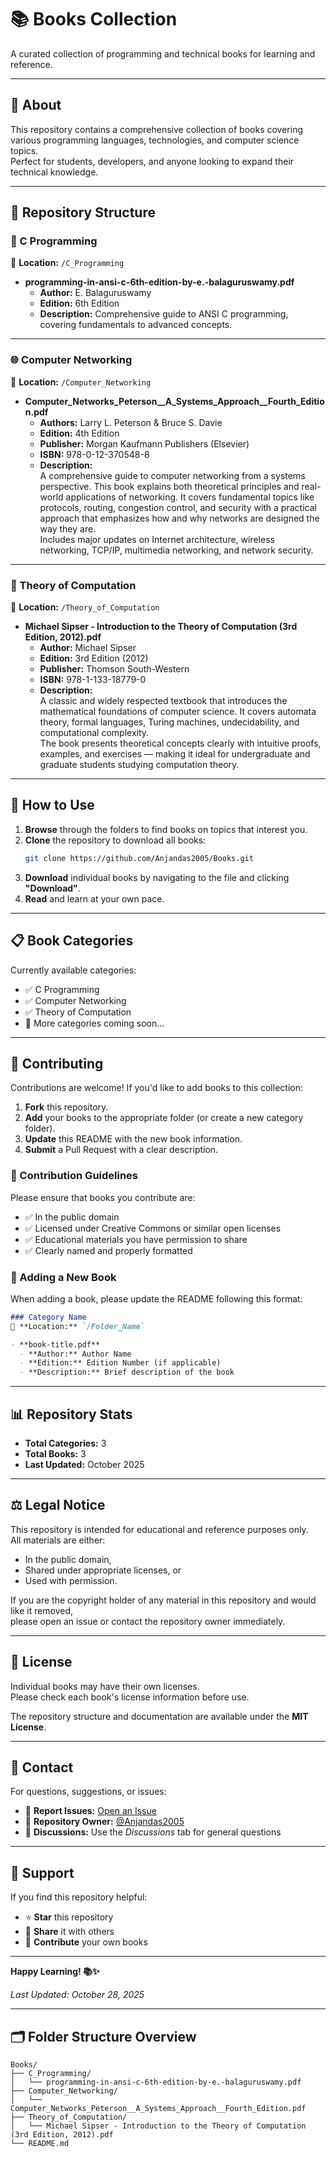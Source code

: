 # 📚 Books Collection

A curated collection of programming and technical books for learning and reference.

---

## 📖 About

This repository contains a comprehensive collection of books covering various programming languages, technologies, and computer science topics.  
Perfect for students, developers, and anyone looking to expand their technical knowledge.

---

## 📂 Repository Structure

### 🧠 C Programming
📁 **Location:** `/C_Programming`

- **programming-in-ansi-c-6th-edition-by-e.-balaguruswamy.pdf**  
  - **Author:** E. Balaguruswamy  
  - **Edition:** 6th Edition  
  - **Description:** Comprehensive guide to ANSI C programming, covering fundamentals to advanced concepts.

---

### 🌐 Computer Networking
📁 **Location:** `/Computer_Networking`

- **Computer_Networks_Peterson__A_Systems_Approach__Fourth_Edition.pdf**  
  - **Authors:** Larry L. Peterson & Bruce S. Davie  
  - **Edition:** 4th Edition  
  - **Publisher:** Morgan Kaufmann Publishers (Elsevier)  
  - **ISBN:** 978-0-12-370548-8  
  - **Description:**  
    A comprehensive guide to computer networking from a systems perspective. This book explains both theoretical principles and real-world applications of networking. It covers fundamental topics like protocols, routing, congestion control, and security with a practical approach that emphasizes how and why networks are designed the way they are.  
    Includes major updates on Internet architecture, wireless networking, TCP/IP, multimedia networking, and network security.

---

### 🧩 Theory of Computation
📁 **Location:** `/Theory_of_Computation`

- **Michael Sipser - Introduction to the Theory of Computation (3rd Edition, 2012).pdf**  
  - **Author:** Michael Sipser  
  - **Edition:** 3rd Edition (2012)  
  - **Publisher:** Thomson South-Western  
  - **ISBN:** 978-1-133-18779-0  
  - **Description:**  
    A classic and widely respected textbook that introduces the mathematical foundations of computer science. It covers automata theory, formal languages, Turing machines, undecidability, and computational complexity.  
    The book presents theoretical concepts clearly with intuitive proofs, examples, and exercises — making it ideal for undergraduate and graduate students studying computation theory.

---

## 🚀 How to Use

1. **Browse** through the folders to find books on topics that interest you.  
2. **Clone** the repository to download all books:
   ```bash
   git clone https://github.com/Anjandas2005/Books.git
   ```
3. **Download** individual books by navigating to the file and clicking **"Download"**.
4. **Read** and learn at your own pace.

---

## 📋 Book Categories

Currently available categories:

- ✅ C Programming
- ✅ Computer Networking
- ✅ Theory of Computation
- 🔄 More categories coming soon...

---

## 🤝 Contributing

Contributions are welcome! If you'd like to add books to this collection:

1. **Fork** this repository.
2. **Add** your books to the appropriate folder (or create a new category folder).
3. **Update** this README with the new book information.
4. **Submit** a Pull Request with a clear description.

### 📝 Contribution Guidelines

Please ensure that books you contribute are:

- ✅ In the public domain
- ✅ Licensed under Creative Commons or similar open licenses
- ✅ Educational materials you have permission to share
- ✅ Clearly named and properly formatted

### 📘 Adding a New Book

When adding a book, please update the README following this format:

```markdown
### Category Name
📁 **Location:** `/Folder_Name`

- **book-title.pdf**
  - **Author:** Author Name
  - **Edition:** Edition Number (if applicable)
  - **Description:** Brief description of the book
```

---

## 📊 Repository Stats

- **Total Categories:** 3
- **Total Books:** 3
- **Last Updated:** October 2025

---

## ⚖️ Legal Notice

This repository is intended for educational and reference purposes only.  
All materials are either:

- In the public domain,
- Shared under appropriate licenses, or
- Used with permission.

If you are the copyright holder of any material in this repository and would like it removed,  
please open an issue or contact the repository owner immediately.

---

## 📜 License

Individual books may have their own licenses.  
Please check each book's license information before use.

The repository structure and documentation are available under the **MIT License**.

---

## 📧 Contact

For questions, suggestions, or issues:

- 🐛 **Report Issues:** [Open an Issue](https://github.com/Anjandas2005/Books/issues)
- 👤 **Repository Owner:** [@Anjandas2005](https://github.com/Anjandas2005)
- 💬 **Discussions:** Use the *Discussions* tab for general questions

---

## 🌟 Support

If you find this repository helpful:

- ⭐ **Star** this repository
- 🔄 **Share** it with others
- 🤝 **Contribute** your own books

---

**Happy Learning! 📚✨**

*Last Updated: October 28, 2025*

---

## 🗂 Folder Structure Overview

```
Books/
├── C_Programming/
│   └── programming-in-ansi-c-6th-edition-by-e.-balaguruswamy.pdf
├── Computer_Networking/
│   └── Computer_Networks_Peterson__A_Systems_Approach__Fourth_Edition.pdf
├── Theory_of_Computation/
│   └── Michael Sipser - Introduction to the Theory of Computation (3rd Edition, 2012).pdf
└── README.md
```
